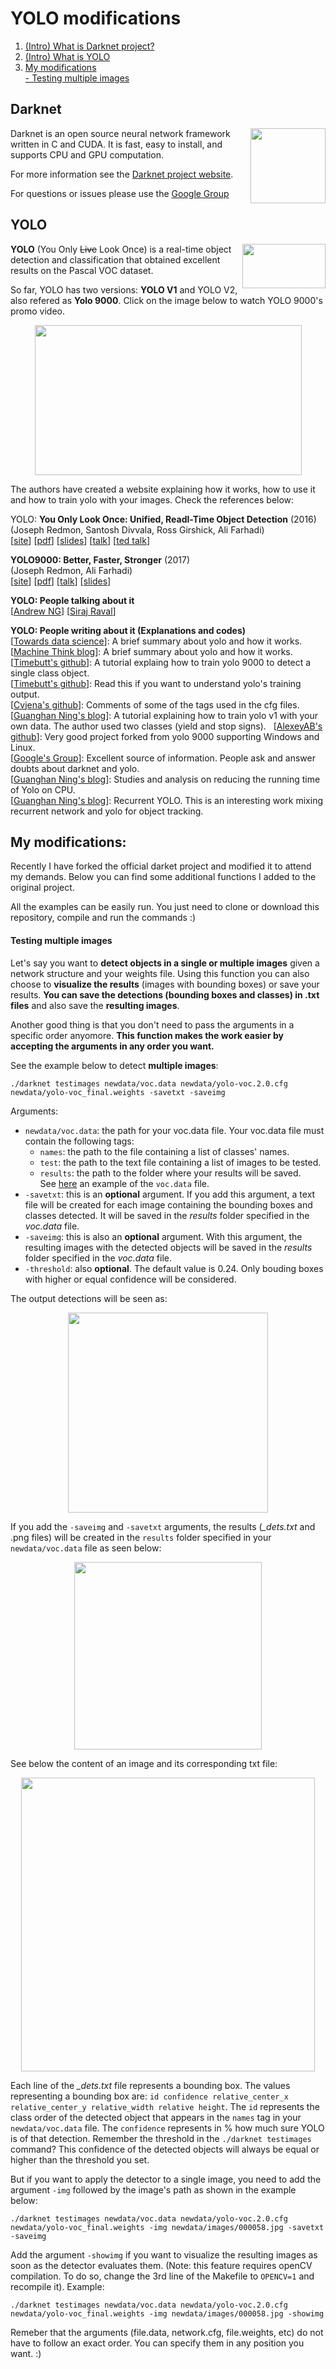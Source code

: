 # YOLO modifications

1. [(Intro) What is Darknet project?](#intro_darknet)
2. [(Intro) What is YOLO](#intro_yolo)
3. [My modifications](#my_modifications)  
   [- Testing multiple images](#test_multiple_imgs)
## Darknet <a id="intro_darknet"></a>

<p> 
  <img src="http://pjreddie.com/media/files/darknet-black-small.png" width="120" height="120" align="right">
  Darknet is an open source neural network framework written in C and CUDA. It is fast, easy to install, and supports CPU and GPU computation.
  
  For more information see the <a href="http://pjreddie.com/darknet">Darknet project website</a>.
  
  For questions or issues please use the <a href="https://groups.google.com/forum/#!forum/darknet">Google Group</a>
  
</p>

## YOLO <a id="intro_yolo"></a>

<p>
  <img src="https://pjreddie.com/media/image/yologo_1.png" width="133" height="71" align="right"> 

<b>YOLO</b> (You Only <strike>Live</strike> Look Once) is a real-time object detection and classification that obtained excellent results on the Pascal VOC dataset. 

So far, YOLO has two versions: <b>YOLO V1</b> and YOLO V2, also refered as <b>Yolo 9000</b>. Click on the image below to watch YOLO 9000's promo video.
</p>


<!--- Yolo's link for you tube --->
<p align="center">
<a href="http://www.youtube.com/watch?feature=player_embedded&v=VOC3huqHrss"><img src="https://github.com/rafaelpadilla/Detecting-lost-objects-with-Deep-Learning/blob/master/images/yolo_youtube.jpg" width="427" height="240" align="center"/></a>
</p>

The authors have created a website explaining how it works, how to use it and how to train yolo with your images. Check the references below: 

YOLO: **You Only Look Once: Unified, Readl-Time Object Detection** (2016)  
(Joseph Redmon, Santosh Divvala, Ross Girshick, Ali Farhadi)  
	[[site](https://arxiv.org/abs/1506.02640)] 
	[[pdf](https://arxiv.org/pdf/1506.02640)] 
	[[slides](https://docs.google.com/presentation/d/1kAa7NOamBt4calBU9iHgT8a86RRHz9Yz2oh4-GTdX6M/edit#slide=id.p)] 
	[[talk](https://www.youtube.com/watch?v=NM6lrxy0bxs)] 
	[[ted talk](https://www.youtube.com/watch?v=Cgxsv1riJhI)] 
	
**YOLO9000: Better, Faster, Stronger** (2017)  
(Joseph Redmon, Ali Farhadi)  
	[[site](https://arxiv.org/abs/1612.08242)] 
	[[pdf](https://arxiv.org/pdf/1612.08242)] 
	[[talk](https://www.youtube.com/watch?v=GBu2jofRJtk)] 
	[[slides](https://docs.google.com/presentation/d/14qBAiyhMOFl_wZW4dA1CkixgXwf0zKGbpw_0oHK8yEM/edit?usp=sharing)] 
	
**YOLO: People talking about it**  
	[[Andrew NG](https://www.youtube.com/watch?v=9s_FpMpdYW8)] 
	[[Siraj Raval](https://www.youtube.com/watch?v=4eIBisqx9_g)] 

**YOLO: People writing about it (Explanations and codes)**  
	[[Towards data science](https://towardsdatascience.com/yolo-you-only-look-once-real-time-object-detection-explained-492dc9230006)]: A brief summary about yolo and how it works.  
	[[Machine Think blog](http://machinethink.net/blog/object-detection-with-yolo/)]: A brief summary about yolo and how it works.  
	[[Timebutt's github](https://timebutt.github.io/static/how-to-train-yolov2-to-detect-custom-objects/)]: A tutorial explaing how to train yolo 9000 to detect a single class object.  
	[[Timebutt's github](https://timebutt.github.io/static/understanding-yolov2-training-output/)]: Read this if you want to understand yolo's training output.  
	[[Cvjena's github](https://github.com/cvjena/darknet/blob/master/cfg/yolo.cfg)]: Comments of some of the tags used in the cfg files.  
	[[Guanghan Ning's blog](http://guanghan.info/blog/en/my-works/train-yolo/)]: A tutorial explaining how to train yolo v1 with your own data. The author used two classes (yield and stop signs).  
	[[AlexeyAB's github](https://github.com/AlexeyAB/)]: Very good project forked from yolo 9000 supporting Windows and Linux.  
  [[Google's Group](https://groups.google.com/forum/#!forum/darknet)]: Excellent source of information. People ask and answer doubts about darknet and yolo.  
	[[Guanghan Ning's blog](http://guanghan.info/blog/en/my-works/yolo-cpu-running-time-reduction-basic-knowledge-and-strategies)]: Studies and analysis on reducing the running time of Yolo on CPU.  
	[[Guanghan Ning's blog](http://guanghan.info/projects/ROLO/)]: Recurrent YOLO. This is an interesting work mixing recurrent network and yolo for object tracking.  


## My modifications: <a id="my_modifications"></a>

Recently I have forked the official darket project and modified it to attend my demands. Below you can find some additional functions I added to the original project.  

All the examples can be easily run. You just need to clone or download this repository, compile and run the commands :)  

#### Testing multiple images  <a id="test_multiple_imgs"></a>

Let's say you want to **detect objects in a single or multiple images** given a network structure and your weights file. Using this function you can also choose to **visualize the results** (images with bounding boxes) or save your results. **You can save the detections (bounding boxes and classes) in .txt files** and also save the **resulting images**.

Another good thing is that you don't need to pass the arguments in a specific order anyomore. **This function makes the work easier by accepting the arguments in any order you want.**

See the example below to detect **multiple images**:  

 ```./darknet testimages newdata/voc.data newdata/yolo-voc.2.0.cfg newdata/yolo-voc_final.weights -savetxt -saveimg```
 
 Arguments:  
 
 + `newdata/voc.data`: the path for your voc.data file. Your voc.data file must contain the following tags:  
    - `names`: the path to the file containing a list of classes' names.  
    - `test`: the path to the text file containing a list of images to be tested.  
    - `results`: the path to the folder where your results will be saved.  
    See [here](https://github.com/rafaelpadilla/darknet/blob/master/newdata/voc.data) an example of the `voc.data` file.  
 + `-savetxt`: this is an **optional** argument. If you add this argument, a text file will be created for each image containing the bounding boxes and classes detected. It will be saved in the _results_ folder specified in the _voc.data_ file.  
 + `-saveimg`: this is also an **optional** argument. With this argument, the resulting images with the detected objects will be saved in the _results_ folder specified in the _voc.data_ file.  
 + `-threshold`: also **optional**. The default value is 0.24. Only bouding boxes with higher or equal confidence will be considered.  

The output detections will be seen as:  

<!--- Showing example of output --->
<div style="text-align:center">
<p align="center">
  <img src="https://github.com/rafaelpadilla/DeepLearning-VDAO/blob/master/images/aux_images/output.jpg" width="320"/> </p>
</div>

If you add the `-saveimg` and `-savetxt` arguments, the results (_\_dets.txt_ and .png files) will be created in the `results` folder specified in your `newdata/voc.data` file as seen below:  

<!--- Showing results --->
<div style="text-align:center">
<p align="center">
  <img src="https://github.com/rafaelpadilla/DeepLearning-VDAO/blob/master/images/aux_images/output_list.jpg" width="300" > </p>
</div>

See below the content of an image and its corresponding txt file:

<!--- Showing results --->
<div style="text-align:center">
<p align="center">
  <img src="https://github.com/rafaelpadilla/DeepLearning-VDAO/blob/master/images/aux_images/result.jpg" width="470" /> </p>
</div>

Each line of the _\_dets.txt_ file represents a bounding box. The values representing a bounding box are: ```id confidence relative_center_x relative_center_y relative_width relative height```. The ```id``` represents the class order of the detected object that appears in the `names` tag in your `newdata/voc.data` file. The ```confidence``` represents in % how much sure YOLO is of that detection. Remember the threshold in the `./darknet testimages` command? This confidence of the detected objects will always be equal or higher than the threshold you set.  
 
But if you want to apply the detector to a single image, you need to add the argument `-img` followed by the image's path as shown in the example below:

```./darknet testimages newdata/voc.data newdata/yolo-voc.2.0.cfg newdata/yolo-voc_final.weights -img newdata/images/000058.jpg -savetxt -saveimg```  

Add the argument `-showimg` if you want to visualize the resulting images as soon as the detector evaluates them. (Note: this feature requires openCV compilation. To do so, change the 3rd line of the Makefile to `OPENCV=1` and recompile it). Example:

```./darknet testimages newdata/voc.data newdata/yolo-voc.2.0.cfg newdata/yolo-voc_final.weights -img newdata/images/000058.jpg -showimg```

Remeber that the arguments (file.data, network.cfg, file.weights, etc) do not have to follow an exact order. You can specify them in any position you want. :) 
